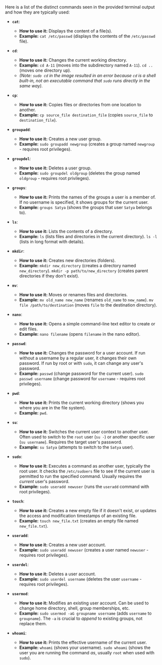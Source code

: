 
Here is a list of the distinct commands seen in the provided terminal output and how they are typically used:

*   **`cat`**:
    *   **How to use it:** Displays the content of a file(s).
    *   **Example:** `cat /etc/passwd` (displays the contents of the `/etc/passwd` file).

*   **`cd`**:
    *   **How to use it:** Changes the current working directory.
    *   **Example:** `cd A-11` (moves into the subdirectory named `A-11`). `cd ..` (moves one directory up).
    *   *(Note: `sudo cd` in the image resulted in an error because `cd` is a shell built-in, not an executable command that `sudo` runs directly in the same way).*

*   **`cp`**:
    *   **How to use it:** Copies files or directories from one location to another.
    *   **Example:** `cp source_file destination_file` (copies `source_file` to `destination_file`).

*   **`groupadd`**:
    *   **How to use it:** Creates a new user group.
    *   **Example:** `sudo groupadd newgroup` (creates a group named `newgroup` - requires root privileges).

*   **`groupdel`**:
    *   **How to use it:** Deletes a user group.
    *   **Example:** `sudo groupdel oldgroup` (deletes the group named `oldgroup` - requires root privileges).

*   **`groups`**:
    *   **How to use it:** Prints the names of the groups a user is a member of. If no username is specified, it shows groups for the current user.
    *   **Example:** `groups Satya` (shows the groups that user `Satya` belongs to).

*   **`ls`**:
    *   **How to use it:** Lists the contents of a directory.
    *   **Example:** `ls` (lists files and directories in the current directory). `ls -l` (lists in long format with details).

*   **`mkdir`**:
    *   **How to use it:** Creates new directories (folders).
    *   **Example:** `mkdir new_directory` (creates a directory named `new_directory`). `mkdir -p path/to/new_directory` (creates parent directories if they don't exist).

*   **`mv`**:
    *   **How to use it:** Moves or renames files and directories.
    *   **Example:** `mv old_name new_name` (renames `old_name` to `new_name`). `mv file /path/to/destination` (moves `file` to the destination directory).

*   **`nano`**:
    *   **How to use it:** Opens a simple command-line text editor to create or edit files.
    *   **Example:** `nano filename` (opens `filename` in the nano editor).

*   **`passwd`**:
    *   **How to use it:** Changes the password for a user account. If run without a username by a regular user, it changes their own password. If run by root or with `sudo`, it can change any user's password.
    *   **Example:** `passwd` (change password for the current user). `sudo passwd username` (change password for `username` - requires root privileges).

*   **`pwd`**:
    *   **How to use it:** Prints the current working directory (shows you where you are in the file system).
    *   **Example:** `pwd`.

*   **`su`**:
    *   **How to use it:** Switches the current user context to another user. Often used to switch to the `root` user (`su -`) or another specific user (`su username`). Requires the target user's password.
    *   **Example:** `su Satya` (attempts to switch to the `Satya` user).

*   **`sudo`**:
    *   **How to use it:** Executes a command as another user, typically the root user. It checks the `/etc/sudoers` file to see if the current user is permitted to run the specified command. Usually requires the *current* user's password.
    *   **Example:** `sudo useradd newuser` (runs the `useradd` command with root privileges).

*   **`touch`**:
    *   **How to use it:** Creates a new empty file if it doesn't exist, or updates the access and modification timestamps of an existing file.
    *   **Example:** `touch new_file.txt` (creates an empty file named `new_file.txt`).

*   **`useradd`**:
    *   **How to use it:** Creates a new user account.
    *   **Example:** `sudo useradd newuser` (creates a user named `newuser` - requires root privileges).

*   **`userdel`**:
    *   **How to use it:** Deletes a user account.
    *   **Example:** `sudo userdel username` (deletes the user `username` - requires root privileges).

*   **`usermod`**:
    *   **How to use it:** Modifies an existing user account. Can be used to change home directory, shell, group memberships, etc.
    *   **Example:** `sudo usermod -aG groupname username` (adds `username` to `groupname`). The `-a` is crucial to *append* to existing groups, not replace them.

*   **`whoami`**:
    *   **How to use it:** Prints the effective username of the current user.
    *   **Example:** `whoami` (shows your username). `sudo whoami` (shows the user you are running the command *as*, usually `root` when used with `sudo`).